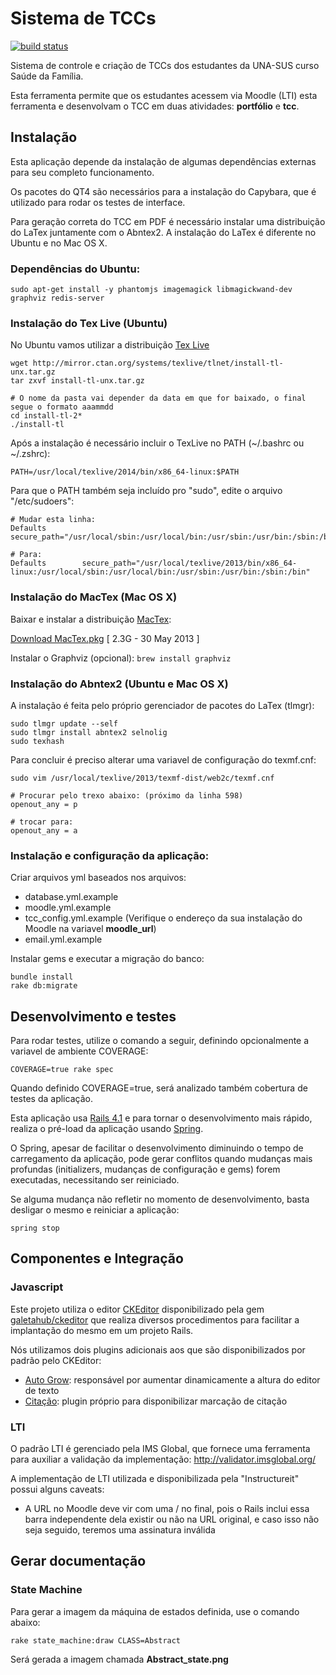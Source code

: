 Sistema de TCCs
===============

[![build
status](https://gitlabci.setic.ufsc.br/projects/3/status.png?ref=master)](https://gitlabci.setic.ufsc.br/projects/3?ref=master)

Sistema de controle e criação de TCCs dos estudantes da UNA-SUS curso Saúde da Família.

Esta ferramenta permite que os estudantes acessem via Moodle (LTI) esta ferramenta e
desenvolvam o TCC em duas atividades: **portfólio** e **tcc**.

Instalação
----------

Esta aplicação depende da instalação de algumas dependências externas
para seu completo funcionamento.

Os pacotes do QT4 são necessários para a instalação do Capybara, que é
utilizado para rodar os testes de interface.

Para geração correta do TCC em PDF é necessário instalar uma distribuição do LaTex
juntamente com o Abntex2. A instalação do LaTex é diferente no Ubuntu e no Mac OS X.

### Dependências do Ubuntu: ###

    sudo apt-get install -y phantomjs imagemagick libmagickwand-dev graphviz redis-server

### Instalação do Tex Live (Ubuntu)

No Ubuntu vamos utilizar a distribuição [Tex Live](http://www.tug.org/texlive/acquire-netinstall.html)

    wget http://mirror.ctan.org/systems/texlive/tlnet/install-tl-unx.tar.gz
    tar zxvf install-tl-unx.tar.gz

    # O nome da pasta vai depender da data em que for baixado, o final segue o formato aaammdd
    cd install-tl-2*
    ./install-tl

Após a instalação é necessário incluir o TexLive no PATH (~/.bashrc ou ~/.zshrc):

    PATH=/usr/local/texlive/2014/bin/x86_64-linux:$PATH

Para que o PATH também seja incluído pro "sudo", edite o arquivo "/etc/sudoers":

    # Mudar esta linha:
    Defaults        secure_path="/usr/local/sbin:/usr/local/bin:/usr/sbin:/usr/bin:/sbin:/bin"

    # Para:
    Defaults        secure_path="/usr/local/texlive/2013/bin/x86_64-linux:/usr/local/sbin:/usr/local/bin:/usr/sbin:/usr/bin:/sbin:/bin"


### Instalação do MacTex (Mac OS X)

Baixar e instalar a distribuição [MacTex](http://tug.org/mactex/):

[Download MacTex.pkg](http://mirror.ctan.org/systems/mac/mactex/MacTeX.pkg)
[ 2.3G	- 30 May 2013 ]

Instalar o Graphviz (opcional): `brew install graphviz`

### Instalação do Abntex2 (Ubuntu e Mac OS X)

A instalação é feita pelo próprio gerenciador de pacotes do LaTex (tlmgr):

    sudo tlmgr update --self
    sudo tlmgr install abntex2 selnolig
    sudo texhash

Para concluir é preciso alterar uma variavel de configuração do texmf.cnf:

    sudo vim /usr/local/texlive/2013/texmf-dist/web2c/texmf.cnf

    # Procurar pelo trexo abaixo: (próximo da linha 598)
    openout_any = p

    # trocar para:
    openout_any = a

### Instalação e configuração da aplicação: ###

Criar arquivos yml baseados nos arquivos: 
 
* database.yml.example
* moodle.yml.example 
* tcc_config.yml.example (Verifique o endereço da sua instalação do Moodle na variavel **moodle_url**)
* email.yml.example

Instalar gems e executar a migração do banco:

    bundle install
    rake db:migrate


Desenvolvimento e testes
------------------------

Para rodar testes, utilize o comando a seguir, definindo opcionalmente a variavel de ambiente COVERAGE:

```
COVERAGE=true rake spec
```

Quando definido COVERAGE=true, será analizado também cobertura de testes da aplicação.

Esta aplicação usa [Rails 4.1](http://guides.rubyonrails.org/) e para tornar o desenvolvimento mais rápido,
realiza o pré-load da aplicação usando [Spring](https://github.com/rails/spring).

O Spring, apesar de facilitar o desenvolvimento diminuindo o tempo de carregamento da aplicação, pode gerar
conflitos quando mudanças mais profundas (initializers, mudanças de configuração e gems) forem executadas,
necessitando ser reiniciado.

Se alguma mudança não refletir no momento de desenvolvimento, basta desligar o mesmo e reiniciar a aplicação:

```
spring stop
```

Componentes e Integração
------------------------

### Javascript

Este projeto utiliza o editor [CKEditor](http://ckeditor.com/) disponibilizado pela gem 
[galetahub/ckeditor](https://github.com/galetahub/ckeditor) que realiza diversos procedimentos para facilitar a 
implantação do mesmo em um projeto Rails.

Nós utilizamos dois plugins adicionais aos que são disponibilizados por padrão pelo CKEditor:

* [Auto Grow](https://gitlab.setic.ufsc.br/tcc-unasus/ckeditor-autogrow): responsável por aumentar dinamicamente a altura do editor de texto
* [Citação](https://gitlab.setic.ufsc.br/tcc-unasus/ckeditor-citacao): plugin próprio para disponibilizar marcação de citação


### LTI

O padrão LTI é gerenciado pela IMS Global, que fornece uma ferramenta
para auxiliar a validação da implementação:
http://validator.imsglobal.org/

A implementação de LTI utilizada e disponibilizada pela "Instructureit"
possui alguns caveats:

* A URL no Moodle deve vir com uma / no final, pois o Rails inclui essa
  barra independente dela existir ou não na URL original, e caso isso
  não seja seguido, teremos uma assinatura inválida
  
Gerar documentação
------------------

### State Machine

Para gerar a imagem da máquina de estados definida, use o comando abaixo:

    rake state_machine:draw CLASS=Abstract
    
Será gerada a imagem chamada **Abstract_state.png**
